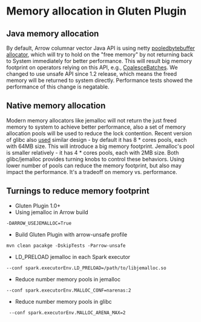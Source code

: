 # Memory allocation in Gluten Plugin

## Java memory allocation
By default, Arrow columnar vector Java API is using netty [pooledbytebuffer allocator](https://github.com/apache/arrow/blob/master/java/memory/memory-netty/src/main/java/io/netty/buffer/PooledByteBufAllocatorL.java), which will try to hold on the "free memory" by not returning back to System immediately for better performance. This will result big memory footprint on operators relying on this API, e.g., [CoalesceBatches](https://github.com/oap-project/gazelle_plugin/blob/master/native-sql-engine/core/src/main/scala/com/intel/oap/execution/CoalesceBatchesExec.scala). We changed to use unsafe API since 1.2 release, which means the freed memory will be returned to system directly. Performance tests showed the performance of this change is negatable. 

## Native memory allocation
Modern memory allocators like jemalloc will not return the just freed memory to system to achieve better performance, also a set of memory allocation pools will be used to reduce the lock contention. Recent version of glibc also [used](https://sourceware.org/bugzilla/show_bug.cgi?id=11261) similar design - by default it has 8 * cores pools, each with 64MB size. This will introduce a big memory footprint. Jemalloc's pool is smaller relatively - it has 4 * cores pools, each with 2MB size. Both glibc/jemalloc provides turning knobs to control these behaviors. Using lower number of pools can reduce the memory footprint, but also may impact the performance. It's a tradeoff on memory vs. performance.

## Turnings to reduce memory footprint

- Gluten Plugin 1.0+
- Using jemalloc in Arrow build
```
-DARROW_USEJEMALLOC=True
```
- Build Gluten Plugin with arrow-unsafe profile
```
mvn clean pacakge -DskipTests -Parrow-unsafe
```
- LD_PRELOAD jemalloc in each Spark executor
```
--conf spark.executorEnv.LD_PRELOAD=/path/to/libjemalloc.so
```
- Reduce number memory pools in jemalloc
```
--conf spark.executorEnv.MALLOC_CONF=narenas:2
```
- Reduce number memory pools in glibc
```
 --conf spark.executorEnv.MALLOC_ARENA_MAX=2
```
